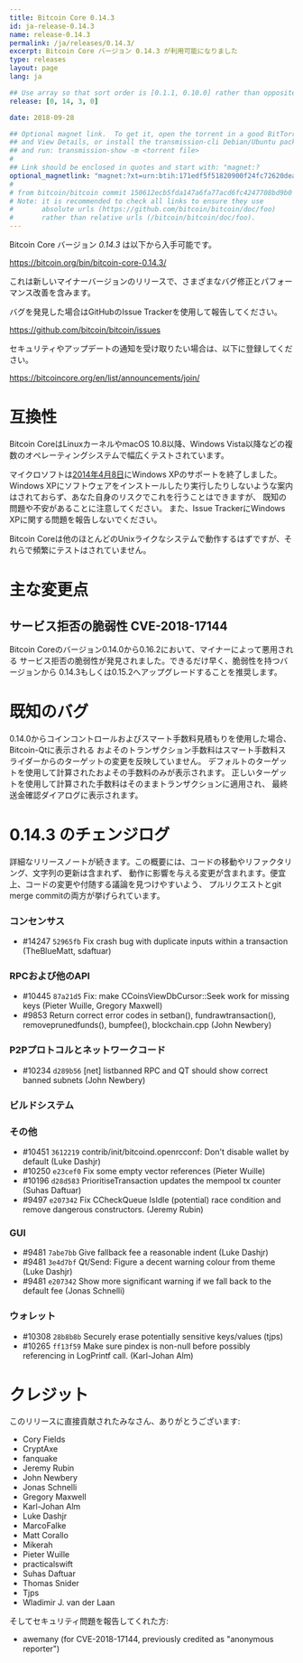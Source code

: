 ```yaml
---
title: Bitcoin Core 0.14.3
id: ja-release-0.14.3
name: release-0.14.3
permalink: /ja/releases/0.14.3/
excerpt: Bitcoin Core バージョン 0.14.3 が利用可能になりました
type: releases
layout: page
lang: ja

## Use array so that sort order is [0.1.1, 0.10.0] rather than opposite
release: [0, 14, 3, 0]

date: 2018-09-28

## Optional magnet link.  To get it, open the torrent in a good BitTorrent client
## and View Details, or install the transmission-cli Debian/Ubuntu package
## and run: transmission-show -m <torrent file>
#
## Link should be enclosed in quotes and start with: "magnet:?
optional_magnetlink: "magnet:?xt=urn:btih:171edf5f51820900f24fc72620deaa07ee497dee&dn=bitcoin-core-0.14.3&tr=udp%3A%2F%2Ftracker.openbittorrent.com%3A80&tr=udp%3A%2F%2Ftracker.opentrackr.org%3A1337&tr=udp%3A%2F%2Ftracker.coppersurfer.tk%3A6969&tr=udp%3A%2F%2Ftracker.leechers-paradise.org%3A6969&tr=udp%3A%2F%2Fzer0day.ch%3A1337&tr=udp%3A%2F%2Fexplodie.org%3A6969"
#
# from bitcoin/bitcoin commit 150612ecb5fda147a6fa77acd6fc4247708bd9b0
# Note: it is recommended to check all links to ensure they use
#       absolute urls (https://github.com/bitcoin/bitcoin/doc/foo)
#       rather than relative urls (/bitcoin/bitcoin/doc/foo).
---
```

Bitcoin Core バージョン *0.14.3* は以下から入手可能です。

  <https://bitcoin.org/bin/bitcoin-core-0.14.3/>

これは新しいマイナーバージョンのリリースで、さまざまなバグ修正とパフォーマンス改善を含みます。

バグを発見した場合はGitHubのIssue Trackerを使用して報告してください。

  <https://github.com/bitcoin/bitcoin/issues>

セキュリティやアップデートの通知を受け取りたい場合は、以下に登録してください。

  <https://bitcoincore.org/en/list/announcements/join/>

互換性
==============

Bitcoin CoreはLinuxカーネルやmacOS 10.8以降、Windows Vista以降などの複数のオペレーティングシステムで幅広くテストされています。

マイクロソフトは[2014年4月8日](https://www.microsoft.com/en-us/WindowsForBusiness/end-of-xp-support)にWindows XPのサポートを終了しました。
Windows XPにソフトウェアをインストールしたり実行したりしないような案内はされておらず、あなた自身のリスクでこれを行うことはできますが、
既知の問題や不安があることに注意してください。
また、Issue TrackerにWindows XPに関する問題を報告しないでください。

Bitcoin Coreは他のほとんどのUnixライクなシステムで動作するはずですが、それらで頻繁にテストはされていません。

主な変更点
===============

サービス拒否の脆弱性 CVE-2018-17144
-------------------------------

Bitcoin Coreのバージョン0.14.0から0.16.2において、マイナーによって悪用される
サービス拒否の脆弱性が発見されました。できるだけ早く、脆弱性を持つバージョンから
0.14.3もしくは0.15.2へアップグレードすることを推奨します。

既知のバグ
==========

0.14.0からコインコントロールおよびスマート手数料見積もりを使用した場合、Bitcoin-Qtに表示される
およそのトランザクション手数料はスマート手数料スライダーからのターゲットの変更を反映していません。
デフォルトのターゲットを使用して計算されたおよその手数料のみが表示されます。
正しいターゲットを使用して計算された手数料はそのままトランザクションに適用され、
最終送金確認ダイアログに表示されます。

0.14.3 のチェンジログ
=================

詳細なリリースノートが続きます。この概要には、コードの移動やリファクタリング、文字列の更新は含まれず、
動作に影響を与える変更が含まれます。便宜上、コードの変更や付随する議論を見つけやすいよう、
プルリクエストとgit merge commitの両方が挙げられています。

### コンセンサス
- #14247 `52965fb` Fix crash bug with duplicate inputs within a transaction (TheBlueMatt, sdaftuar)
 
### RPCおよび他のAPI

- #10445 `87a21d5` Fix: make CCoinsViewDbCursor::Seek work for missing keys (Pieter Wuille, Gregory Maxwell)
- #9853 Return correct error codes in setban(), fundrawtransaction(), removeprunedfunds(), bumpfee(), blockchain.cpp (John Newbery)


### P2Pプロトコルとネットワークコード

- #10234 `d289b56` [net] listbanned RPC and QT should show correct banned subnets (John Newbery)

### ビルドシステム


### その他

- #10451 `3612219` contrib/init/bitcoind.openrcconf: Don't disable wallet by default (Luke Dashjr)
- #10250 `e23cef0` Fix some empty vector references (Pieter Wuille)
- #10196 `d28d583` PrioritiseTransaction updates the mempool tx counter (Suhas Daftuar)
- #9497 `e207342` Fix CCheckQueue IsIdle (potential) race condition and remove dangerous constructors. (Jeremy Rubin)

### GUI

- #9481 `7abe7bb` Give fallback fee a reasonable indent (Luke Dashjr)
- #9481 `3e4d7bf` Qt/Send: Figure a decent warning colour from theme (Luke Dashjr)
- #9481 `e207342` Show more significant warning if we fall back to the default fee (Jonas Schnelli)

### ウォレット

- #10308 `28b8b8b` Securely erase potentially sensitive keys/values (tjps)
- #10265 `ff13f59` Make sure pindex is non-null before possibly referencing in LogPrintf call. (Karl-Johan Alm)

クレジット
=======

このリリースに直接貢献されたみなさん、ありがとうございます:

- Cory Fields
- CryptAxe
- fanquake
- Jeremy Rubin
- John Newbery
- Jonas Schnelli
- Gregory Maxwell
- Karl-Johan Alm
- Luke Dashjr
- MarcoFalke
- Matt Corallo
- Mikerah
- Pieter Wuille
- practicalswift
- Suhas Daftuar
- Thomas Snider
- Tjps
- Wladimir J. van der Laan

そしてセキュリティ問題を報告してくれた方:

- awemany (for CVE-2018-17144, previously credited as "anonymous reporter")


